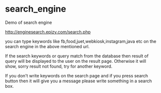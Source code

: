 # search_engine
Demo of search engine


http://enginesearch.epizy.com/search.php

you can type keywords like fb,food,juet,webkiosk,instagram,java etc on the search engine in the above mentioned url.

If the search keywords or query match from the database then result of query will be displayed to the user on the result page.
Otherwise it will show, sorry result not found, try for another keyword.

If you don't write keywords on the search page and if you press search button then it will give you a message please write something in a search box.
